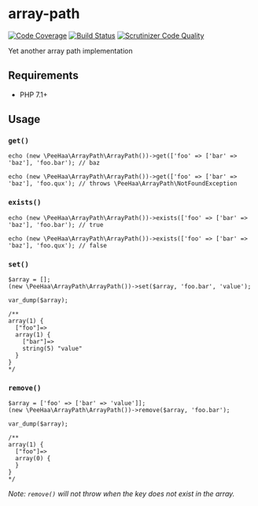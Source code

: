 # array-path

[![Code Coverage](https://scrutinizer-ci.com/g/PeeHaa/array-path/badges/coverage.png?b=master)](https://scrutinizer-ci.com/g/PeeHaa/array-path/?branch=master)
[![Build Status](https://scrutinizer-ci.com/g/PeeHaa/array-path/badges/build.png?b=master)](https://scrutinizer-ci.com/g/PeeHaa/array-path/build-status/master)
[![Scrutinizer Code Quality](https://scrutinizer-ci.com/g/PeeHaa/array-path/badges/quality-score.png?b=master)](https://scrutinizer-ci.com/g/PeeHaa/array-path/?branch=master)

Yet another array path implementation

## Requirements

- PHP 7.1+

## Usage

### ``get()``

    echo (new \PeeHaa\ArrayPath\ArrayPath())->get(['foo' => ['bar' => 'baz'], 'foo.bar'); // baz
    
    echo (new \PeeHaa\ArrayPath\ArrayPath())->get(['foo' => ['bar' => 'baz'], 'foo.qux'); // throws \PeeHaa\ArrayPath\NotFoundException

### ``exists()``

    echo (new \PeeHaa\ArrayPath\ArrayPath())->exists(['foo' => ['bar' => 'baz'], 'foo.bar'); // true
    
    echo (new \PeeHaa\ArrayPath\ArrayPath())->exists(['foo' => ['bar' => 'baz'], 'foo.qux'); // false

### ``set()``

    $array = [];
    (new \PeeHaa\ArrayPath\ArrayPath())->set($array, 'foo.bar', 'value');
    
    var_dump($array);
    
    /**
    array(1) {
      ["foo"]=>
      array(1) {
        ["bar"]=>
        string(5) "value"
      }
    }
    */

### ``remove()``

    $array = ['foo' => ['bar' => 'value']];
    (new \PeeHaa\ArrayPath\ArrayPath())->remove($array, 'foo.bar');
    
    var_dump($array);
    
    /**
    array(1) {
      ["foo"]=>
      array(0) {
      }
    }
    */

*Note: ``remove()`` will not throw when the key does not exist in the array.*
